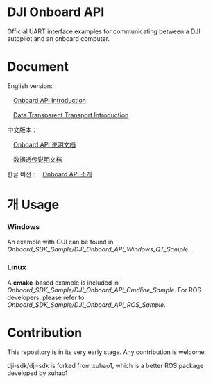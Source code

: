 DJI Onboard API
========================

Official UART interface examples for communicating between a DJI autopilot and an onboard computer.

Document
============

English version:

　[Onboard API Introduction](Onboard_API_Doc/Onboard_API_introduction.md)

　[Data Transparent Transport Introduction](Onboard_API_Doc/Data_Transparent_Transport_Introduction.md)

中文版本：

　[Onboard API 说明文档](Onboard_API_Doc/Onboard_API_说明文档.md)

　[数据透传说明文档](Onboard_API_Doc/数据透传说明文档.md)

한글 버전 :
　[Onboard API 소개](Onboard_API_Doc/Onboard_API_소개.md)

개
Usage
=========
### Windows ###

An example with GUI can be found in *Onboard_SDK_Sample/DJI_Onboard_API_Windows_QT_Sample*.

### Linux ###

A **cmake**-based example is included in *Onboard_SDK_Sample/DJI_Onboard_API_Cmdline_Sample*. For ROS developers, please refer to *Onboard_SDK_Sample/DJI_Onboard_API_ROS_Sample*.

Contribution
=========
This repository is in its very early stage. Any contribution is welcome.


dji-sdk/dji-sdk is forked from xuhao1, which is a better ROS package developed by xuhao1
